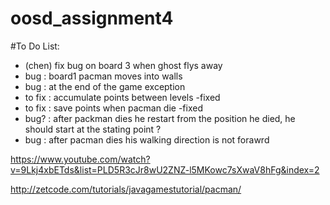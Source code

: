 # oosd_assignment4

#To Do List:

- (chen) fix bug on board 3 when ghost flys away
- bug : board1 pacman moves into walls
- bug : at the end of the game exception
- to fix : accumulate points between levels -fixed
- to fix : save points when pacman die -fixed
- bug? : after packman dies he restart from the position he died, he should start at the stating point ?
- bug : after pacman dies his walking direction is not forawrd


https://www.youtube.com/watch?v=9Lkj4xbETds&list=PLD5R3cJr8wU2ZNZ-l5MKowc7sXwaV8hFg&index=2


http://zetcode.com/tutorials/javagamestutorial/pacman/